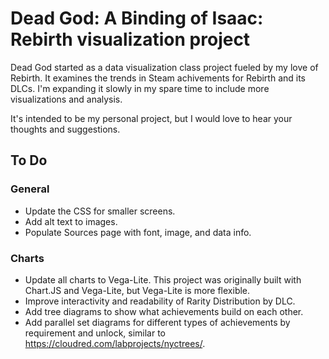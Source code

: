 # Dead God: A Binding of Isaac: Rebirth visualization project

Dead God started as a data visualization class project fueled by my love of Rebirth.  It examines the trends in Steam achivements for Rebirth and its DLCs.  I'm expanding it slowly in my spare time to include more visualizations and analysis.  

It's intended to be my personal project, but I would love to hear your thoughts and suggestions.

## To Do
### General
* Update the CSS for smaller screens.
* Add alt text to images.
* Populate Sources page with font, image, and data info.

### Charts
* Update all charts to Vega-Lite. This project was originally built with Chart.JS and Vega-Lite, but Vega-Lite is more flexible.
* Improve interactivity and readability of Rarity Distribution by DLC.
* Add tree diagrams to show what achievements build on each other.
* Add parallel set diagrams for different types of achievements by requirement and unlock, similar to https://cloudred.com/labprojects/nyctrees/.

